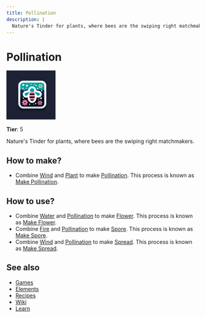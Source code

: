 ```yaml
---
title: Pollination
description: |
  Nature's Tinder for plants, where bees are the swiping right matchmakers.
---
```

# Pollination

![](../images/item.pollination.png)

**Tier**: 5

Nature's Tinder for plants, where bees are the swiping right matchmakers.

## How to make?

* Combine [Wind](/wiki/elements/wind) and [Plant](/wiki/elements/plant) to make [Pollination](/wiki/elements/pollination). This process is known as [Make Pollination](/wiki/recipes/make-pollination).

## How to use?

* Combine [Water](/wiki/elements/water) and [Pollination](/wiki/elements/pollination) to make [Flower](/wiki/elements/flower). This process is known as [Make Flower](/wiki/recipes/make-flower).
* Combine [Fire](/wiki/elements/fire) and [Pollination](/wiki/elements/pollination) to make [Spore](/wiki/elements/spore). This process is known as [Make Spore](/wiki/recipes/make-spore).
* Combine [Wind](/wiki/elements/wind) and [Pollination](/wiki/elements/pollination) to make [Spread](/wiki/elements/spread). This process is known as [Make Spread](/wiki/recipes/make-spread).

## See also

* [Games](/wiki/games)
* [Elements](/wiki/elements)
* [Recipes](/wiki/recipes)
* [Wiki](/wiki/index)
* [Learn](/learn/index)